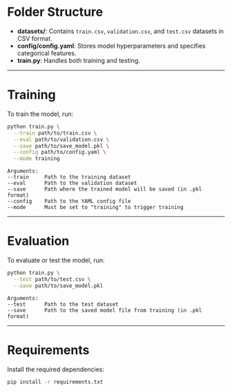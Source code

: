# Folder Structure

- **datasets/**: Contains `train.csv`, `validation.csv`, and `test.csv` datasets in CSV format.
- **config/config.yaml**: Stores model hyperparameters and specifies categorical features.
- **train.py**: Handles both training and testing.

---

# Training

To train the model, run:

```bash
python train.py \
  --train path/to/train.csv \
  --eval path/to/validation.csv \
  --save path/to/save_model.pkl \
  --config path/to/config.yaml \
  --mode training
```

```text
Arguments:
--train     Path to the training dataset
--eval      Path to the validation dataset
--save      Path where the trained model will be saved (in .pkl format)
--config    Path to the YAML config file
--mode      Must be set to "training" to trigger training
```

---

# Evaluation

To evaluate or test the model, run:

```bash
python train.py \
  --test path/to/test.csv \
  --save path/to/save_model.pkl
```

```text
Arguments:
--test      Path to the test dataset
--save      Path to the saved model file from training (in .pkl format)
```

---

# Requirements

Install the required dependencies:

```bash
pip install -r requirements.txt
```


